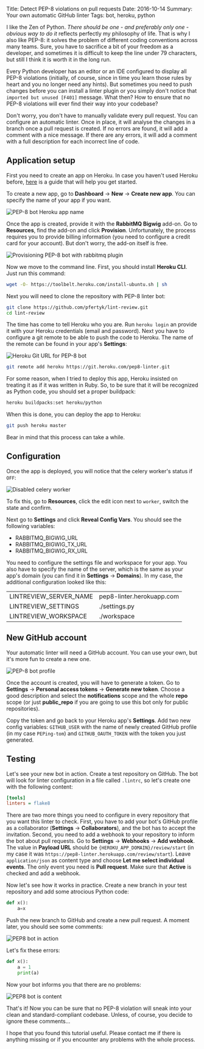 Title: Detect PEP-8 violations on pull requests
Date: 2016-10-14
Summary: Your own automatic GitHub linter
Tags: bot, heroku, python

I like the Zen of Python. *There should be one - and preferably only one - obvious way to do it* reflects perfectly my philosophy of life. That is why I also like PEP-8: it solves the problem of different coding conventions across many teams. Sure, you have to sacrifice a bit of your freedom as a developer, and sometimes it is difficult to keep the line under 79 characters, but still I think it is worth it in the long run.

Every Python developer has an editor or an IDE configured to display all PEP-8 violations
(initially, of course, since in time you learn those rules by heart and you no longer need any hints).
But sometimes you need to push changes before you can install a linter plugin
or you simply don't notice that `imported but unused [F401]` message.
What then? How to ensure that no PEP-8 violations will ever find their way into your codebase?

Don't worry, you don't have to manually validate every pull request.
You can configure an automatic linter. Once in place, it will analyse the changes
in a branch once a pull request is created. If no errors are found, it will
add a comment with a nice message. If there are any errors, it will add a comment with a
full description for each incorrect line of code.

## Application setup


First you need to create an app on Heroku. In case you haven't used Heroku before,
[here](<https://devcenter.heroku.com/articles/getting-started-with-python#introduction>)
is a guide that will help you get started.

To create a new app, go to **Dashboard** -> **New** -> **Create new app**.
You can specify the name of your app if you want.


![PEP-8 bot Heroku app name]({filename}/images/pep8-bot-heroku-app-name.png)

Once the app is created, provide it with the **RabbitMQ Bigwig** add-on.
Go to **Resources**, find the add-on and click **Provision**. Unfortunately,
the process requires you to provide billing information (you need to
configure a credit card for your account). But don't worry, the add-on itself is free.

![Provisioning PEP-8 bot with rabbitmq plugin]({filename}/images/pep8-bot-rabbitmq-provision.png)

Now we move to the command line. First, you should install **Heroku CLI**.
Just run this command:

```sh
wget -O- https://toolbelt.heroku.com/install-ubuntu.sh | sh
```

Next you will need to clone the repository with PEP-8 linter bot:

```sh
git clone https://github.com/pfertyk/lint-review.git
cd lint-review
```

The time has come to tell Heroku who you are. Run `heroku login` an provide
it with your Heroku credentials (email and password). Next you have to
configure a git remote to be able to push the code to Heroku.
The name of the remote can be found in your app's **Settings**:

![Heroku Git URL for PEP-8 bot]({filename}/images/pep8-bot-heroku-git-url.png)

```sh
git remote add heroku https://git.heroku.com/pep8-linter.git
```

For some reason, when I tried to deploy this app, Heroku insisted on
treating it as if it was written in Ruby. So, to be sure that it will be
recognized as Python code, you should set a proper buildpack:

```sh
heroku buildpacks:set heroku/python
```

When this is done, you can deploy the app to Heroku:

```sh
git push heroku master
```

Bear in mind that this process can take a while.

## Configuration

Once the app is deployed, you will notice that the celery worker's status if `OFF`:

![Disabled celery worker]({filename}/images/pep8-bot-disabled-celery-worker.png)

To fix this, go to **Resources**, click the edit icon next to `worker`,
switch the state and confirm.

Next go to **Settings** and click **Reveal Config Vars**.
You should see the following variables:

* RABBITMQ_BIGWIG_URL
* RABBITMQ_BIGWIG_TX_URL
* RABBITMQ_BIGWIG_RX_URL

You need to configure the settings file and workspace for your app.
You also have to specify the name of the server, which is the same as your
app's domain (you can find it in **Settings** -> **Domains**).
In my case, the additional configuration looked like this:

<table>
  <tbody>
    <tr>
      <td>LINTREVIEW_SERVER_NAME</td>
      <td>pep8-linter.herokuapp.com</td>
    </tr>
    <tr>
      <td>LINTREVIEW_SETTINGS</td>
      <td>./settings.py</td>
    </tr>
    <tr>
      <td>LINTREVIEW_WORKSPACE</td>
      <td>./workspace</td>
    </tr>
    </tbody>
</table>

## New GitHub account

Your automatic linter will need a GitHub account.
You can use your own, but it's more fun to create a new one.

![PEP-8 bot profile]({filename}/images/pep8-bot-github-profile.png)

Once the account is created, you will have to generate a token.
Go to **Settings** -> **Personal access tokens** -> **Generate new token**.
Choose a good description and select the **notifications** scope and the whole **repo** scope
(or just **public_repo** if you are going to use this bot only for public repositories).

Copy the token and go back to your Heroku app's **Settings**.
Add two new config variables: `GITHUB_USER` with the name of newly created GitHub
profile (in my case `PEPing-tom`) and `GITHUB_OAUTH_TOKEN`
with the token you just generated.

## Testing

Let's see your new bot in action. Create a test repository on GitHub.
The bot will look for linter configuration in a file called `.lintrc`,
so let's create one with the following content:

```ini
[tools]
linters = flake8
```

There are two more things you need to configure in every repository that you want
this linter to check. First, you have to add your bot's GitHub profile as a collaborator
(**Settings** -> **Collaborators**), and the bot has to accept the invitation.
Second, you need to add a webhook to your repository to inform the bot about pull requests.
Go to **Settings** -> **Webhooks** -> **Add webhook**.
The value in **Payload URL** should be `{HEROKU_APP_DOMAIN}/review/start`
(in my case it was `https://pep8-linter.herokuapp.com/review/start`).
Leave `application/json` as content type and choose **Let me select individual events**.
The only event you need is **Pull request**.
Make sure that **Active** is checked and add a webhook.

Now let's see how it works in practice. Create a new branch in your test repository
and add some atrocious Python code:

```python
def x():
    a=x
```

Push the new branch to GitHub and create a new pull request. A moment later, you should see some comments:

![PEP8 bot in action]({filename}/images/pep8-bot-github-error-comments.png)

Let's fix these errors:

```python
def x():
    a = 1
    print(a)
```

Now your bot informs you that there are no problems:

![PEP8 bot is content]({filename}/images/pep8-bot-github-nice-comment.png)

That's it! Now you can be sure that no PEP-8 violation will sneak into your clean and standard-compliant codebase. Unless, of course, you decide to ignore these comments...

I hope that you found this tutorial useful. Please contact me if there is anything missing or if you encounter any problems with the whole process.
